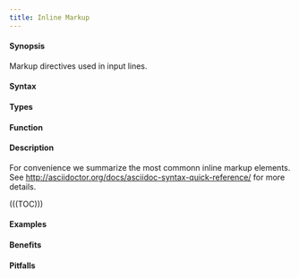 ```yaml
---
title: Inline Markup
---
```


#### Synopsis

Markup directives used in input lines.

#### Syntax

#### Types

#### Function

#### Description

For convenience we summarize the most commonn inline markup elements.
See http://asciidoctor.org/docs/asciidoc-syntax-quick-reference/ for more details.

(((TOC)))

#### Examples

#### Benefits

#### Pitfalls

